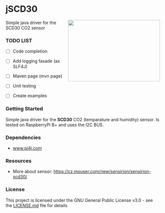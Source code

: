 # jSCD30

<img align="right" width="300" height="200" src="https://cz.mouser.com/images/marketingid/2018/df/187534792_Sensirion_SCD30SensorModule.jpg">Simple java driver for the SCD30 CO2 sensor 

### TODO LIST
- [ ] Code completion
- [ ] Add logging fasade (as SLF4J)
- [ ] Maven page (mvn page)
- [ ] Unit testing
- [ ] Create examples


### Getting Started

Simple java driver for the **SCD30** CO2 (temparature and humidity) sensor. Is tested on RaspberryPi B+ and uses the I2C BUS.

### Dependencies
* www.pi4j.com

### Resources
* More about sensor: https://cz.mouser.com/new/sensirion/sensirion-scd30/ 

### License
This project is licensed under the GNU General Public License v3.0 - see the [LICENSE.md](LICENSE.md) file for details
